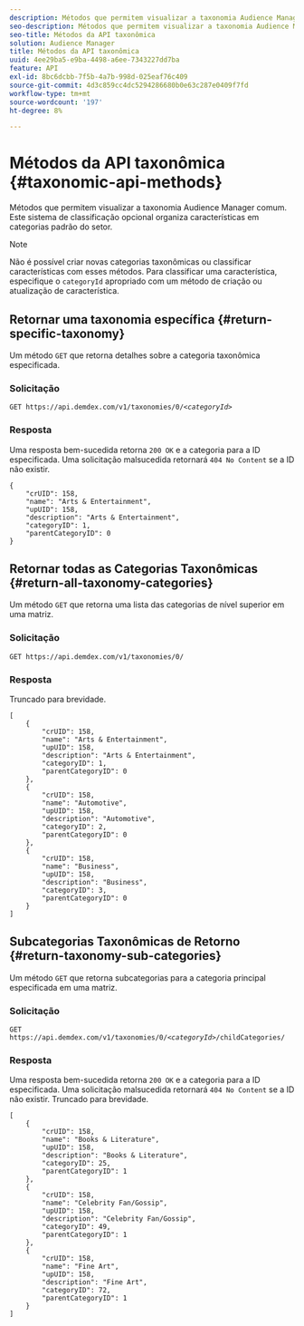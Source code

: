 ```yaml
---
description: Métodos que permitem visualizar a taxonomia Audience Manager comum. Este sistema de classificação opcional organiza características em categorias padrão do setor.
seo-description: Métodos que permitem visualizar a taxonomia Audience Manager comum. Este sistema de classificação opcional organiza características em categorias padrão do setor.
seo-title: Métodos da API taxonômica
solution: Audience Manager
title: Métodos da API taxonômica
uuid: 4ee29ba5-e9ba-4498-a6ee-7343227dd7ba
feature: API
exl-id: 8bc6dcbb-7f5b-4a7b-998d-025eaf76c409
source-git-commit: 4d3c859cc4dc5294286680b0e63c287e0409f7fd
workflow-type: tm+mt
source-wordcount: '197'
ht-degree: 8%

---
```


# Métodos da API taxonômica {#taxonomic-api-methods}

Métodos que permitem visualizar a taxonomia Audience Manager comum. Este sistema de classificação opcional organiza características em categorias padrão do setor.

<!-- c_rest_api_taxonomy.xml -->

>[!NOTE]
>
>Não é possível criar novas categorias taxonômicas ou classificar características com esses métodos. Para classificar uma característica, especifique o `categoryId` apropriado com um método de criação ou atualização de característica.

## Retornar uma taxonomia específica {#return-specific-taxonomy}

Um método `GET` que retorna detalhes sobre a categoria taxonômica especificada.

<!-- r_rest_api_taxonomy.xml -->

### Solicitação

`GET https://api.demdex.com/v1/taxonomies/0/`*`<categoryId>`*

### Resposta

Uma resposta bem-sucedida retorna `200 OK` e a categoria para a ID especificada. Uma solicitação malsucedida retornará `404 No Content` se a ID não existir.

```
{
    "crUID": 158,
    "name": "Arts & Entertainment",
    "upUID": 158,
    "description": "Arts & Entertainment",
    "categoryID": 1,
    "parentCategoryID": 0
}
```

## Retornar todas as Categorias Taxonômicas {#return-all-taxonomy-categories}

Um método `GET` que retorna uma lista das categorias de nível superior em uma matriz.

<!-- r_rest_api_taxonomies.xml -->

### Solicitação

`GET https://api.demdex.com/v1/taxonomies/0/`

### Resposta

Truncado para brevidade.

```
[
    {
        "crUID": 158,
        "name": "Arts & Entertainment",
        "upUID": 158,
        "description": "Arts & Entertainment",
        "categoryID": 1,
        "parentCategoryID": 0
    },
    {
        "crUID": 158,
        "name": "Automotive",
        "upUID": 158,
        "description": "Automotive",
        "categoryID": 2,
        "parentCategoryID": 0
    },
    {
        "crUID": 158,
        "name": "Business",
        "upUID": 158,
        "description": "Business",
        "categoryID": 3,
        "parentCategoryID": 0
    }
]
```

## Subcategorias Taxonômicas de Retorno {#return-taxonomy-sub-categories}

Um método `GET` que retorna subcategorias para a categoria principal especificada em uma matriz.

<!-- r_rest_api_taxonomy_sub.xml -->

### Solicitação

`GET https://api.demdex.com/v1/taxonomies/0/`*`<categoryId>`*`/childCategories/`

### Resposta

Uma resposta bem-sucedida retorna `200 OK` e a categoria para a ID especificada. Uma solicitação malsucedida retornará `404 No Content` se a ID não existir. Truncado para brevidade.

```
[
    {
        "crUID": 158,
        "name": "Books & Literature",
        "upUID": 158,
        "description": "Books & Literature",
        "categoryID": 25,
        "parentCategoryID": 1
    },
    {
        "crUID": 158,
        "name": "Celebrity Fan/Gossip",
        "upUID": 158,
        "description": "Celebrity Fan/Gossip",
        "categoryID": 49,
        "parentCategoryID": 1
    },
    {
        "crUID": 158,
        "name": "Fine Art",
        "upUID": 158,
        "description": "Fine Art",
        "categoryID": 72,
        "parentCategoryID": 1
    }
]
```
